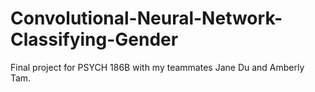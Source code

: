 # Convolutional-Neural-Network-Classifying-Gender

Final project for PSYCH 186B with my teammates Jane Du and Amberly Tam.
